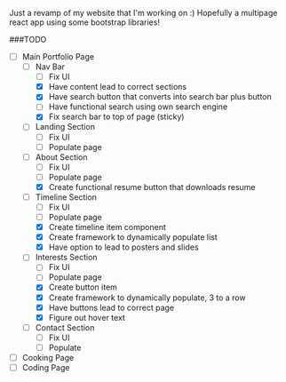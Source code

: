 Just a revamp of my website that I'm working on :) Hopefully a multipage react app using some bootstrap libraries!

###TODO

- [ ] Main Portfolio Page
  - [ ] Nav Bar
    - [ ] Fix UI
    - [x] Have content lead to correct sections
    - [x] Have search button that converts into search bar plus button
    - [ ] Have functional search using own search engine
    - [x] Fix search bar to top of page (sticky)
  - [ ] Landing Section
    - [ ] Fix UI
    - [ ] Populate page
  - [ ] About Section
    - [ ] Fix UI
    - [ ] Populate page
    - [x] Create functional resume button that downloads resume
  - [ ] Timeline Section
    - [ ] Fix UI
    - [ ] Populate page
    - [x] Create timeline item component
    - [x] Create framework to dynamically populate list
    - [x] Have option to lead to posters and slides
  - [ ] Interests Section
    - [ ] Fix UI
    - [ ] Populate page
    - [x] Create button item
    - [x] Create framework to dynamically populate, 3 to a row
    - [x] Have buttons lead to correct page
    - [x] Figure out hover text
  - [ ] Contact Section
    - [ ] Fix UI
    - [ ] Populate
- [ ] Cooking Page
- [ ] Coding Page
